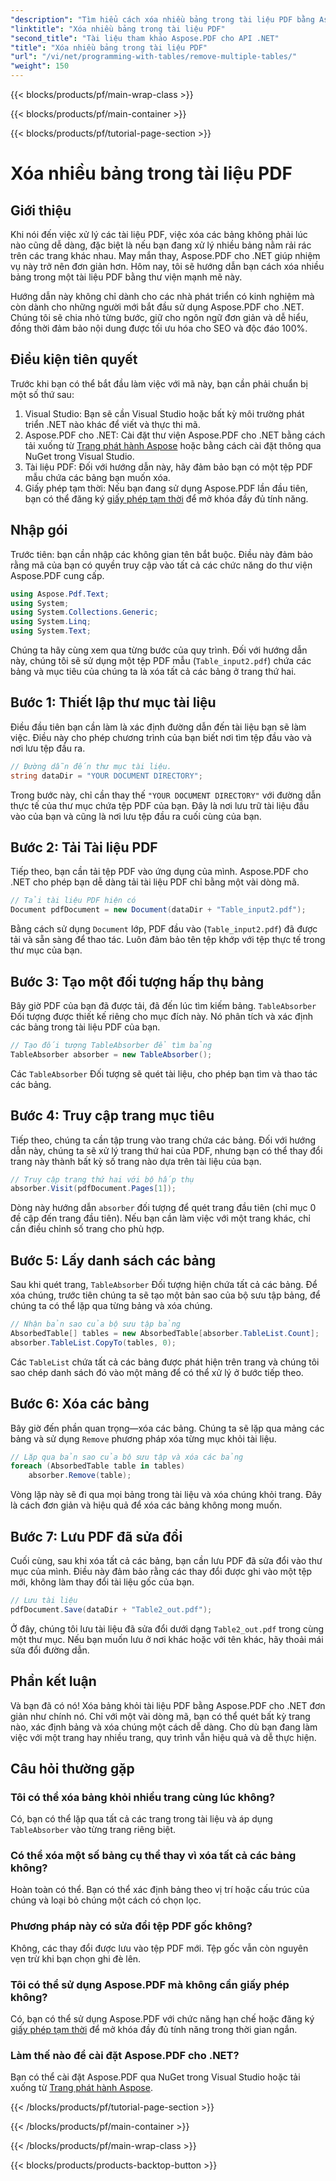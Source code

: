 ```yaml
---
"description": "Tìm hiểu cách xóa nhiều bảng trong tài liệu PDF bằng Aspose.PDF cho .NET. Hướng dẫn từng bước với các ví dụ về mã, câu hỏi thường gặp và giải thích chi tiết."
"linktitle": "Xóa nhiều bảng trong tài liệu PDF"
"second_title": "Tài liệu tham khảo Aspose.PDF cho API .NET"
"title": "Xóa nhiều bảng trong tài liệu PDF"
"url": "/vi/net/programming-with-tables/remove-multiple-tables/"
"weight": 150
---
```


{{< blocks/products/pf/main-wrap-class >}}

{{< blocks/products/pf/main-container >}}

{{< blocks/products/pf/tutorial-page-section >}}

# Xóa nhiều bảng trong tài liệu PDF

## Giới thiệu

Khi nói đến việc xử lý các tài liệu PDF, việc xóa các bảng không phải lúc nào cũng dễ dàng, đặc biệt là nếu bạn đang xử lý nhiều bảng nằm rải rác trên các trang khác nhau. May mắn thay, Aspose.PDF cho .NET giúp nhiệm vụ này trở nên đơn giản hơn. Hôm nay, tôi sẽ hướng dẫn bạn cách xóa nhiều bảng trong một tài liệu PDF bằng thư viện mạnh mẽ này.

Hướng dẫn này không chỉ dành cho các nhà phát triển có kinh nghiệm mà còn dành cho những người mới bắt đầu sử dụng Aspose.PDF cho .NET. Chúng tôi sẽ chia nhỏ từng bước, giữ cho ngôn ngữ đơn giản và dễ hiểu, đồng thời đảm bảo nội dung được tối ưu hóa cho SEO và độc đáo 100%.

## Điều kiện tiên quyết

Trước khi bạn có thể bắt đầu làm việc với mã này, bạn cần phải chuẩn bị một số thứ sau:

1. Visual Studio: Bạn sẽ cần Visual Studio hoặc bất kỳ môi trường phát triển .NET nào khác để viết và thực thi mã.
2. Aspose.PDF cho .NET: Cài đặt thư viện Aspose.PDF cho .NET bằng cách tải xuống từ [Trang phát hành Aspose](https://releases.aspose.com/pdf/net/) hoặc bằng cách cài đặt thông qua NuGet trong Visual Studio.
3. Tài liệu PDF: Đối với hướng dẫn này, hãy đảm bảo bạn có một tệp PDF mẫu chứa các bảng bạn muốn xóa.
4. Giấy phép tạm thời: Nếu bạn đang sử dụng Aspose.PDF lần đầu tiên, bạn có thể đăng ký [giấy phép tạm thời](https://purchase.aspose.com/temporary-license/) để mở khóa đầy đủ tính năng.

## Nhập gói

Trước tiên: bạn cần nhập các không gian tên bắt buộc. Điều này đảm bảo rằng mã của bạn có quyền truy cập vào tất cả các chức năng do thư viện Aspose.PDF cung cấp.

```csharp
using Aspose.Pdf.Text;
using System;
using System.Collections.Generic;
using System.Linq;
using System.Text;
```

Chúng ta hãy cùng xem qua từng bước của quy trình. Đối với hướng dẫn này, chúng tôi sẽ sử dụng một tệp PDF mẫu (`Table_input2.pdf`) chứa các bảng và mục tiêu của chúng ta là xóa tất cả các bảng ở trang thứ hai.

## Bước 1: Thiết lập thư mục tài liệu
Điều đầu tiên bạn cần làm là xác định đường dẫn đến tài liệu bạn sẽ làm việc. Điều này cho phép chương trình của bạn biết nơi tìm tệp đầu vào và nơi lưu tệp đầu ra.

```csharp
// Đường dẫn đến thư mục tài liệu.
string dataDir = "YOUR DOCUMENT DIRECTORY";
```

Trong bước này, chỉ cần thay thế `"YOUR DOCUMENT DIRECTORY"` với đường dẫn thực tế của thư mục chứa tệp PDF của bạn. Đây là nơi lưu trữ tài liệu đầu vào của bạn và cũng là nơi lưu tệp đầu ra cuối cùng của bạn.

## Bước 2: Tải Tài liệu PDF
Tiếp theo, bạn cần tải tệp PDF vào ứng dụng của mình. Aspose.PDF cho .NET cho phép bạn dễ dàng tải tài liệu PDF chỉ bằng một vài dòng mã.

```csharp
// Tải tài liệu PDF hiện có
Document pdfDocument = new Document(dataDir + "Table_input2.pdf");
```

Bằng cách sử dụng `Document` lớp, PDF đầu vào (`Table_input2.pdf`) đã được tải và sẵn sàng để thao tác. Luôn đảm bảo tên tệp khớp với tệp thực tế trong thư mục của bạn.

## Bước 3: Tạo một đối tượng hấp thụ bảng
Bây giờ PDF của bạn đã được tải, đã đến lúc tìm kiếm bảng. `TableAbsorber` Đối tượng được thiết kế riêng cho mục đích này. Nó phân tích và xác định các bảng trong tài liệu PDF của bạn.

```csharp
// Tạo đối tượng TableAbsorber để tìm bảng
TableAbsorber absorber = new TableAbsorber();
```

Các `TableAbsorber` Đối tượng sẽ quét tài liệu, cho phép bạn tìm và thao tác các bảng.

## Bước 4: Truy cập trang mục tiêu
Tiếp theo, chúng ta cần tập trung vào trang chứa các bảng. Đối với hướng dẫn này, chúng ta sẽ xử lý trang thứ hai của PDF, nhưng bạn có thể thay đổi trang này thành bất kỳ số trang nào dựa trên tài liệu của bạn.

```csharp
// Truy cập trang thứ hai với bộ hấp thụ
absorber.Visit(pdfDocument.Pages[1]);
```

Dòng này hướng dẫn `absorber` đối tượng để quét trang đầu tiên (chỉ mục 0 đề cập đến trang đầu tiên). Nếu bạn cần làm việc với một trang khác, chỉ cần điều chỉnh số trang cho phù hợp.

## Bước 5: Lấy danh sách các bảng
Sau khi quét trang, `TableAbsorber` Đối tượng hiện chứa tất cả các bảng. Để xóa chúng, trước tiên chúng ta sẽ tạo một bản sao của bộ sưu tập bảng, để chúng ta có thể lặp qua từng bảng và xóa chúng.

```csharp
// Nhận bản sao của bộ sưu tập bảng
AbsorbedTable[] tables = new AbsorbedTable[absorber.TableList.Count];
absorber.TableList.CopyTo(tables, 0);
```

Các `TableList` chứa tất cả các bảng được phát hiện trên trang và chúng tôi sao chép danh sách đó vào một mảng để có thể xử lý ở bước tiếp theo.

## Bước 6: Xóa các bảng
Bây giờ đến phần quan trọng—xóa các bảng. Chúng ta sẽ lặp qua mảng các bảng và sử dụng `Remove` phương pháp xóa từng mục khỏi tài liệu.

```csharp
// Lặp qua bản sao của bộ sưu tập và xóa các bảng
foreach (AbsorbedTable table in tables)
    absorber.Remove(table);
```

Vòng lặp này sẽ đi qua mọi bảng trong tài liệu và xóa chúng khỏi trang. Đây là cách đơn giản và hiệu quả để xóa các bảng không mong muốn.

## Bước 7: Lưu PDF đã sửa đổi
Cuối cùng, sau khi xóa tất cả các bảng, bạn cần lưu PDF đã sửa đổi vào thư mục của mình. Điều này đảm bảo rằng các thay đổi được ghi vào một tệp mới, không làm thay đổi tài liệu gốc của bạn.

```csharp
// Lưu tài liệu
pdfDocument.Save(dataDir + "Table2_out.pdf");
```

Ở đây, chúng tôi lưu tài liệu đã sửa đổi dưới dạng `Table2_out.pdf` trong cùng một thư mục. Nếu bạn muốn lưu ở nơi khác hoặc với tên khác, hãy thoải mái sửa đổi đường dẫn.

## Phần kết luận

Và bạn đã có nó! Xóa bảng khỏi tài liệu PDF bằng Aspose.PDF cho .NET đơn giản như chính nó. Chỉ với một vài dòng mã, bạn có thể quét bất kỳ trang nào, xác định bảng và xóa chúng một cách dễ dàng. Cho dù bạn đang làm việc với một trang hay nhiều trang, quy trình vẫn hiệu quả và dễ thực hiện.

## Câu hỏi thường gặp

### Tôi có thể xóa bảng khỏi nhiều trang cùng lúc không?
Có, bạn có thể lặp qua tất cả các trang trong tài liệu và áp dụng `TableAbsorber` vào từng trang riêng biệt.

### Có thể xóa một số bảng cụ thể thay vì xóa tất cả các bảng không?
Hoàn toàn có thể. Bạn có thể xác định bảng theo vị trí hoặc cấu trúc của chúng và loại bỏ chúng một cách có chọn lọc.

### Phương pháp này có sửa đổi tệp PDF gốc không?
Không, các thay đổi được lưu vào tệp PDF mới. Tệp gốc vẫn còn nguyên vẹn trừ khi bạn chọn ghi đè lên.

### Tôi có thể sử dụng Aspose.PDF mà không cần giấy phép không?
Có, bạn có thể sử dụng Aspose.PDF với chức năng hạn chế hoặc đăng ký [giấy phép tạm thời](https://purchase.aspose.com/temporary-license/) để mở khóa đầy đủ tính năng trong thời gian ngắn.

### Làm thế nào để cài đặt Aspose.PDF cho .NET?
Bạn có thể cài đặt Aspose.PDF qua NuGet trong Visual Studio hoặc tải xuống từ [Trang phát hành Aspose](https://releases.aspose.com/pdf/net/).

{{< /blocks/products/pf/tutorial-page-section >}}

{{< /blocks/products/pf/main-container >}}

{{< /blocks/products/pf/main-wrap-class >}}

{{< blocks/products/products-backtop-button >}}